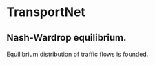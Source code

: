 # TransportNet

## Nash-Wardrop equilibrium. 

Equilibrium distribution of traffic flows is founded. 
